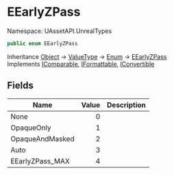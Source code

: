 # EEarlyZPass

Namespace: UAssetAPI.UnrealTypes

```csharp
public enum EEarlyZPass
```

Inheritance [Object](https://docs.microsoft.com/en-us/dotnet/api/system.object) → [ValueType](https://docs.microsoft.com/en-us/dotnet/api/system.valuetype) → [Enum](https://docs.microsoft.com/en-us/dotnet/api/system.enum) → [EEarlyZPass](./uassetapi.unrealtypes.eearlyzpass.md)<br>
Implements [IComparable](https://docs.microsoft.com/en-us/dotnet/api/system.icomparable), [IFormattable](https://docs.microsoft.com/en-us/dotnet/api/system.iformattable), [IConvertible](https://docs.microsoft.com/en-us/dotnet/api/system.iconvertible)

## Fields

| Name | Value | Description |
| --- | --: | --- |
| None | 0 |  |
| OpaqueOnly | 1 |  |
| OpaqueAndMasked | 2 |  |
| Auto | 3 |  |
| EEarlyZPass_MAX | 4 |  |
